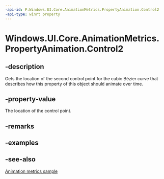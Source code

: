 ```yaml
---
-api-id: P:Windows.UI.Core.AnimationMetrics.PropertyAnimation.Control2
-api-type: winrt property
---
```


<!-- Property syntax
public Windows.Foundation.Point Control2 { get; }
-->

# Windows.UI.Core.AnimationMetrics.PropertyAnimation.Control2

## -description
Gets the location of the second control point for the cubic Bézier curve that describes how this property of this object should animate over time.

## -property-value
The location of the control point.

## -remarks

## -examples

## -see-also
[Animation metrics sample](https://github.com/microsoft/Windows-universal-samples/tree/master/Samples/AnimationMetrics)
